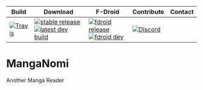 
| Build | Download | F-Droid | Contribute | Contact |
|-------|----------|---------|------------|---------|
| [![Travis](https://img.shields.io/travis/mangaMag/MangaNomi.svg)](https://travis-ci.org/mangaMag/MangaNom) | [![stable release](https://img.shields.io/github/release/inorichi/tachiyomi.svg?maxAge=3600&label=stable)](https://github.com/inorichi/tachiyomi/releases) [![latest dev build](https://img.shields.io/badge/dev-latest%20build-blue.svg)](#/latest) | [![fdroid release](https://img.shields.io/badge/stable-f--droid.org-blue.svg)](https://f-droid.org/repository/browse/?fdid=#) [![fdroid dev](https://img.shields.io/badge/dev-wiki-blue.svg)](//github.com/mangaMag/MangaNomi/wiki/F-Droid-for-dev-versions) | [![Discord](https://img.shields.io/discord/429686932176633856.svg)](https://discord.gg/dCESP6a) |

# MangaNomi
Another Manga Reader
